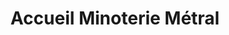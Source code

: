 ---
title: "Accueil Minoterie Métral"
url: /saint-pierre-en-faucigny/accueil-minoterie-metral/
shop: Hofladen
---